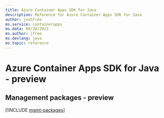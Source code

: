 ```yaml
---
title: Azure Container Apps SDK for Java
description: Reference for Azure Container Apps SDK for Java
author: joshfree
ms.service: containerapps
ms.data: 09/28/2022
ms.author: jfree
ms.devlang: java
ms.topic: reference
---
```

# Azure Container Apps SDK for Java - preview

## Management packages - preview
[!INCLUDE [mgmt-packages](container-apps-mgmt-index.md)]